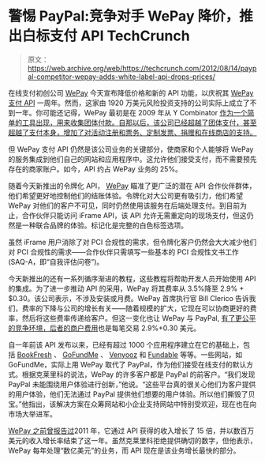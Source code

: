 # 警惕 PayPal:竞争对手 WePay 降价，推出白标支付 API TechCrunch

> 原文：<https://web.archive.org/web/https://techcrunch.com/2012/08/14/paypal-competitor-wepay-adds-white-label-api-drops-prices/>

在线支付初创公司 [WePay](https://web.archive.org/web/20221204191526/https://www.wepay.com/) 今天宣布降低价格和新的 API 功能，以庆祝其 [WePay 支付 API](https://web.archive.org/web/20221204191526/https://www.wepay.com/payments-api) 一周年。然而，这家由 1920 万美元风险投资支持的公司实际上成立了不到一年。你可能还记得，WePay 最初是在 2009 年从 Y Combinator [作为一个简单的工具出现，用来收集团体付款。自那以后，该公司已经超越了团体支付，甚至超越了支付本身，增加了对活动注册和票务、定制发票、捐赠和在线商店的支持。](https://web.archive.org/web/20221204191526/https://beta.techcrunch.com/2009/12/23/wepay-group-payments/)

但 WePay 支付 API 仍然是该公司业务的关键部分，使商家和个人能够将 WePay 的服务集成到他们自己的网站和应用程序中。这允许他们接受支付，而不需要预先存在的商家账户。如今，API 约占 WePay 业务的 25%。

随着今天新推出的令牌化 API， [WePay](https://web.archive.org/web/20221204191526/https://www.wepay.com/) 瞄准了更广泛的潜在 API 合作伙伴群体，他们希望更好地控制他们的结账体验。令牌化对大公司更有吸引力，他们希望 WePay 对他们的客户不可见，同时仍然使用该服务在后端处理支付。到目前为止，合作伙伴只能访问 iFrame API，该 API 允许无需重定向的现场支付，但这仍然是一种联合品牌的体验。标记化是完整的白色标签选项。

虽然 iFrame 用户消除了对 PCI 合规性的需求，但令牌化客户仍然会大大减少他们对 PCI 合规性的需求——合作伙伴只需填写一些基本的 PCI 合规性文书工作(SAQ-A，即“自我评估问卷”)。

今天新推出的还有一系列循序渐进的教程，这些教程将帮助开发人员开始使用 API 的集成。为了进一步推动 API 的采用，WePay 将其费率从 3.5%降至 2.9% + $0.30。该公司表示，不涉及安装或月费。WePay 首席执行官 Bill Clerico 告诉我们，费率的下降与公司的增长有关——随着规模的扩大，它现在可以协商更好的费率，然后将这些费率传递给客户。但这一变化也让 WePay 与 PayPal, [有了更公平的竞争环境，后者的商户费用](https://web.archive.org/web/20221204191526/https://cms.paypal.com/us/cgi-bin/?cmd=_render-content&content_ID=merchant/merchant_fees)也是每笔交易 2.9%+0.30 美元。

自一年前该 API 发布以来，已经有超过 1000 个应用程序建立在它的基础上，包括 [BookFresh](https://web.archive.org/web/20221204191526/http://www.bookfresh.com/) 、 [GoFundMe](https://web.archive.org/web/20221204191526/http://www.gofundme.com/) 、 [Venyooz](https://web.archive.org/web/20221204191526/http://www.venyooz.com/) 和 [Fundable](https://web.archive.org/web/20221204191526/http://www.fundable.com/) 等等。一些网站，如 GoFundMe，实际上用 WePay 取代了 PayPal，作为他们接受在线支付的默认方式。根据克莱里科的说法，WePay 的许多客户都是 PayPal 的前客户。“我们发现 PayPal 未能围绕用户体验进行创新，”他说。“这些平台真的很关心他们为客户提供的用户体验，他们无法通过 PayPal 提供他们想要的用户体验。所以他们撕毁了贝宝。”他指出，该解决方案在众筹网站和小企业支持网站中特别受欢迎，现在也在向市场大举进军。

[WePay 之前曾报告过](https://web.archive.org/web/20221204191526/https://beta.techcrunch.com/2012/02/13/online-payments-startup-wepay-grows-revenue-by-ten-fold-in-2011-will-launch-mobile-apps-this-year/)2011 年，它通过 API 获得的收入增长了 15 倍，并以数百万美元的收入增长率结束了这一年。虽然克莱里科拒绝提供确切的数字，但他表示，WePay 每年处理“数亿美元”的业务，而 API 现在是该业务增长最快的部分。